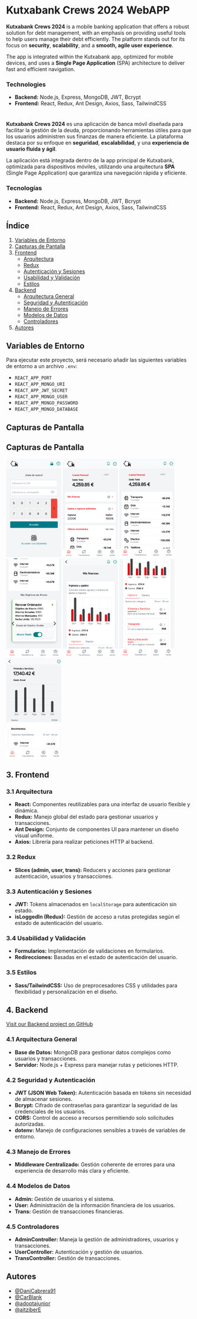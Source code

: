 # Kutxabank Crews 2024 WebAPP

**Kutxabank Crews 2024** is a mobile banking application that offers a robust solution for debt management, with an emphasis on providing useful tools to help users manage their debt efficiently. The platform stands out for its focus on **security**, **scalability**, and a **smooth, agile user experience**.

The app is integrated within the Kutxabank app, optimized for mobile devices, and uses a **Single Page Application** (SPA) architecture to deliver fast and efficient navigation.

### Technologies

- **Backend:** Node.js, Express, MongoDB, JWT, Bcrypt
- **Frontend:** React, Redux, Ant Design, Axios, Sass, TailwindCSS

#

**Kutxabank Crews 2024** es una aplicación de banca móvil diseñada para facilitar la gestión de la deuda, proporcionando herramientas útiles para que los usuarios administren sus finanzas de manera eficiente. La plataforma destaca por su enfoque en **seguridad**, **escalabilidad**, y una **experiencia de usuario fluida y ágil**.

La aplicación está integrada dentro de la app principal de Kutxabank, optimizada para dispositivos móviles, utilizando una arquitectura **SPA** (Single Page Application) que garantiza una navegación rápida y eficiente.

### Tecnologías

- **Backend:** Node.js, Express, MongoDB, JWT, Bcrypt
- **Frontend:** React, Redux, Ant Design, Axios, Sass, TailwindCSS

## Índice

1. [Variables de Entorno](#variables-de-entorno)
2. [Capturas de Pantalla](#screenshots)
3. [Frontend](#3-frontend)
   - [Arquitectura](#31-arquitectura)
   - [Redux](#32-redux)
   - [Autenticación y Sesiones](#33-autenticación-y-sesiones)
   - [Usabilidad y Validación](#34-usabilidad-y-validación)
   - [Estilos](#35-estilos)
4. [Backend](#4-backend)
   - [Arquitectura General](#41-arquitectura-general)
   - [Seguridad y Autenticación](#42-seguridad-y-autenticación)
   - [Manejo de Errores](#43-manejo-de-errores)
   - [Modelos de Datos](#44-modelos-de-datos)
   - [Controladores](#45-controladores)
5. [Autores](#autores)

## Variables de Entorno

Para ejecutar este proyecto, será necesario añadir las siguientes variables de entorno a un archivo `.env`:

- `REACT_APP_PORT`
- `REACT_APP_MONGO_URI`
- `REACT_APP_JWT_SECRET`
- `REACT_APP_MONGO_USER`
- `REACT_APP_MONGO_PASSWORD`
- `REACT_APP_MONGO_DATABASE`

## Capturas de Pantalla

## Capturas de Pantalla

<p>
    <img src="./src/assets/screenshots/login.png" alt="Login" width="150"/>
    <img src="./src/assets/screenshots/userDash1.png" alt="User Dashboard" width="150"/>
    <img src="./src/assets/screenshots/ultimosMov.png" alt="Últimos Movimientos" width="150"/>
    <img src="./src/assets/screenshots/objetivos.png" alt="Objetivos" width="150"/>
    <img src="./src/assets/screenshots/miFinances1.png" alt="Mis Finanzas 1" width="150"/>
    <img src="./src/assets/screenshots/myFinances2.png" alt="Mis Finanzas 2" width="150"/>
    <img src="./src/assets/screenshots/categoryDetail.png" alt="Detalle de Categoría" width="150"/>
</p>

## 3. Frontend

### 3.1 Arquitectura

- **React:** Componentes reutilizables para una interfaz de usuario flexible y dinámica.
- **Redux:** Manejo global del estado para gestionar usuarios y transacciones.
- **Ant Design:** Conjunto de componentes UI para mantener un diseño visual uniforme.
- **Axios:** Librería para realizar peticiones HTTP al backend.

### 3.2 Redux

- **Slices (admin, user, trans):** Reducers y acciones para gestionar autenticación, usuarios y transacciones.

### 3.3 Autenticación y Sesiones

- **JWT:** Tokens almacenados en `localStorage` para autenticación sin estado.
- **isLoggedIn (Redux):** Gestión de acceso a rutas protegidas según el estado de autenticación del usuario.

### 3.4 Usabilidad y Validación

- **Formularios:** Implementación de validaciones en formularios.
- **Redirecciones:** Basadas en el estado de autenticación del usuario.

### 3.5 Estilos

- **Sass/TailwindCSS:** Uso de preprocesadores CSS y utilidades para flexibilidad y personalización en el diseño.

## 4. Backend
[Visit our Backend project on GitHub](https://github.com/DaniCabrera91/FS-Back.git)

### 4.1 Arquitectura General

- **Base de Datos:** MongoDB para gestionar datos complejos como usuarios y transacciones.
- **Servidor:** Node.js + Express para manejar rutas y peticiones HTTP.

### 4.2 Seguridad y Autenticación

- **JWT (JSON Web Token):** Autenticación basada en tokens sin necesidad de almacenar sesiones.
- **Bcrypt:** Cifrado de contraseñas para garantizar la seguridad de las credenciales de los usuarios.
- **CORS:** Control de acceso a recursos permitiendo solo solicitudes autorizadas.
- **dotenv:** Manejo de configuraciones sensibles a través de variables de entorno.

### 4.3 Manejo de Errores

- **Middleware Centralizado:** Gestión coherente de errores para una experiencia de desarrollo más clara y eficiente.

### 4.4 Modelos de Datos

- **Admin:** Gestión de usuarios y el sistema.
- **User:** Administración de la información financiera de los usuarios.
- **Trans:** Gestión de transacciones financieras.

### 4.5 Controladores

- **AdminController:** Maneja la gestión de administradores, usuarios y transacciones.
- **UserController:** Autenticación y gestión de usuarios.
- **TransController:** Gestión de transacciones.

## Autores

- [@DaniCabrera91](https://www.github.com/DaniCabrera91)
- [@CarBlank](https://www.github.com/CarBlank)
- [@adoptajunior](https://www.github.com/adoptajunior)
- [@aitziberE](https://www.github.com/aitziberE)

